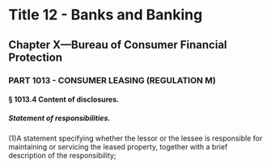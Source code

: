 
# Title 12 - Banks and Banking
## Chapter X—Bureau of Consumer Financial Protection
### PART 1013 - CONSUMER LEASING (REGULATION M)
#### § 1013.4 Content of disclosures.
##### Statement of responsibilities.

(1)A statement specifying whether the lessor or the lessee is responsible for maintaining or servicing the leased property, together with a brief description of the responsibility;
